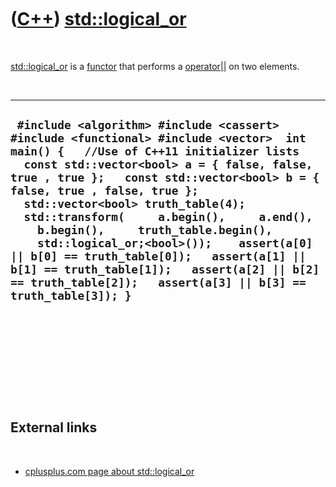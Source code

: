 



 

 

 

 

 

([C++](Cpp.md)) [std::logical\_or](CppLogical_or.md)
======================================================

 

[std::logical\_or](CppLogical_not.md) is a [functor](CppFunctor.md)
that performs a [operator||](CppOperatorLogicalOr.md) on two elements.

 

  ----------------------------------------------------------------------------------------------------------------------------------------------------------------------------------------------------------------------------------------------------------------------------------------------------------------------------------------------------------------------------------------------------------------------------------------------------------------------------------------------------------------------------------------------------------------------------------------------------
  ` #include <algorithm> #include <cassert> #include <functional> #include <vector>  int main() {   //Use of C++11 initializer lists   const std::vector<bool> a = { false, false, true , true };   const std::vector<bool> b = { false, true , false, true };    std::vector<bool> truth_table(4);   std::transform(     a.begin(),     a.end(),     b.begin(),     truth_table.begin(),     std::logical_or;<bool>());    assert(a[0] || b[0] == truth_table[0]);   assert(a[1] || b[1] == truth_table[1]);   assert(a[2] || b[2] == truth_table[2]);   assert(a[3] || b[3] == truth_table[3]); }`
  ----------------------------------------------------------------------------------------------------------------------------------------------------------------------------------------------------------------------------------------------------------------------------------------------------------------------------------------------------------------------------------------------------------------------------------------------------------------------------------------------------------------------------------------------------------------------------------------------------

 

 

 

 

 

External links
--------------

 

-   [cplusplus.com page about
    std::logical\_or](http://www.cplusplus.com/reference/std/functional/logical_or)

 

 

 

 

 





 



